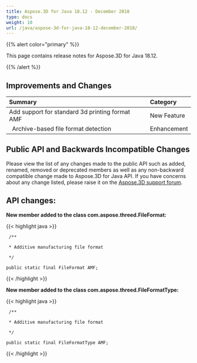 ```yaml
---
title: Aspose.3D for Java 18.12 - December 2018
type: docs
weight: 10
url: /java/aspose-3d-for-java-18-12-december-2018/
---
```


{{% alert color="primary" %}} 

This page contains release notes for Aspose.3D for Java 18.12.

{{% /alert %}} 

## **Improvements and Changes**


|**Summary**|**Category**|
| :- | :- |
|Add support for standard 3d printing format AMF|New Feature|
|` `Archive-based file format detection |Enhancement|

## **Public API and Backwards Incompatible Changes**

Please view the list of any changes made to the public API such as added, renamed, removed or deprecated members as well as any non-backward compatible change made to Aspose.3D for Java API. If you have concerns about any change listed, please raise it on the [Aspose.3D support forum](https://forum.aspose.com/c/3d).

## **API changes:**

**New member added to the class com.aspose.threed.FileFormat:**

{{< highlight java >}}

     /**

     * Additive manufacturing file format

     */

    public static final FileFormat AMF;

{{< /highlight >}}


**New member added to the class com.aspose.threed.FileFormatType:**

{{< highlight java >}}

     /**

     * Additive manufacturing file format

     */

    public static final FileFormatType AMF;

{{< /highlight >}}




